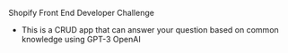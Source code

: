 Shopify Front End Developer Challenge
- This is a CRUD app that can answer your question based on common knowledge using GPT-3 OpenAI